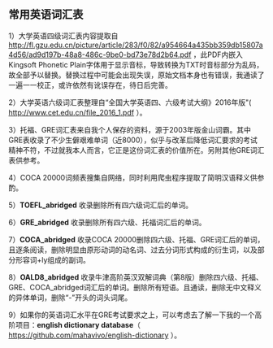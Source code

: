 ## 常用英语词汇表

1）大学英语四级词汇表内容提取自 http://fl.gzu.edu.cn/picture/article/283/f0/82/a954664a435bb359db15807a4d56/ad9d197b-48a8-486c-9be0-bd73e78d2b64.pdf ，此PDF内嵌入Kingsoft Phonetic Plain字体用于显示音标，导致转换为TXT时音标部分为乱码，故全部予以替换。替换过程中可能会出现失误，原始文档本身也有错误，我通读了一遍一一校正，或许依然有讹误存在，待日后完善。

2）大学英语六级词汇表整理自“全国大学英语四、六级考试大纲》2016年版"( http://www.cet.edu.cn/file_2016_1.pdf ）。

3）托福、GRE词汇表来自我个人保存的资料，源于2003年版金山词霸。其中GRE表收录了不少生僻艰难单词（近8000），似乎与改革后降低词汇要求的考试精神不符，不过就我本人而言，它正是这份词汇表的价值所在。另附其他GRE词汇表供参考。

4）COCA 20000词频表搜集自网络，同时利用爬虫程序提取了简明汉语释义供参酌。

5）**TOEFL_abridged** 收录删除所有四六级词汇后的单词。  

6）**GRE_abridged** 收录删除所有四六级、托福词汇后的单词。  

7）**COCA_abridged** 收录COCA 20000删除四六级、托福、GRE词汇后的单词，且逐条阅读，删除明显由原形动词的动名词、过去分词形式构成的衍生词，以及部分形容词+ly组成的副词。  

8）**OALD8_abridged** 收录牛津高阶英汉双解词典（第8版）删除四六级、托福、GRE、COCA_abridged词汇后的单词。删除所有短语。且通读，删除无中文释义的异体单词，删除“-”开头的词头词尾。

9）如果你的英语词汇水平在GRE考试要求之上，可以考虑去了解一下我的一个高阶项目：**english dictionary database**（ https://github.com/mahavivo/english-dictionary ）。
